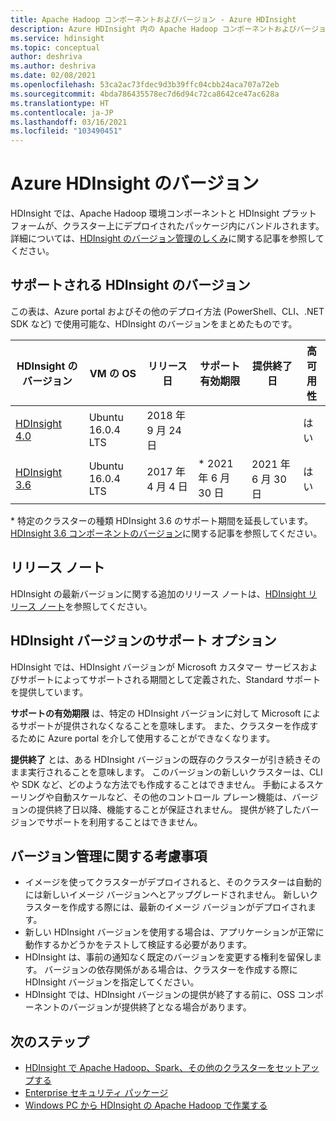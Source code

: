 ```yaml
---
title: Apache Hadoop コンポーネントおよびバージョン - Azure HDInsight
description: Azure HDInsight 内の Apache Hadoop コンポーネントおよびバージョンについて説明します。
ms.service: hdinsight
ms.topic: conceptual
author: deshriva
ms.author: deshriva
ms.date: 02/08/2021
ms.openlocfilehash: 53ca2ac73fdec9d3b39ffc04cbb24aca707a72eb
ms.sourcegitcommit: 4bda786435578ec7d6d94c72ca8642ce47ac628a
ms.translationtype: HT
ms.contentlocale: ja-JP
ms.lasthandoff: 03/16/2021
ms.locfileid: "103490451"
---
```

# <a name="azure-hdinsight-versions"></a>Azure HDInsight のバージョン

HDInsight では、Apache Hadoop 環境コンポーネントと HDInsight プラットフォームが、クラスター上にデプロイされたパッケージ内にバンドルされます。 詳細については、[HDInsight のバージョン管理のしくみ](hdinsight-overview-versioning.md)に関する記事を参照してください。

## <a name="supported-hdinsight-versions"></a>サポートされる HDInsight のバージョン

この表は、Azure portal およびその他のデプロイ方法 (PowerShell、CLI、.NET SDK など) で使用可能な、HDInsight のバージョンをまとめたものです。

| HDInsight のバージョン | VM の OS | リリース日 | サポート有効期限 | 提供終了日 | 高可用性 |
| --- | --- | --- | --- | --- | --- |
| [HDInsight 4.0](hdinsight-40-component-versioning.md) |Ubuntu 16.0.4 LTS |2018 年 9 月 24 日 | | |はい |
| [HDInsight 3.6](hdinsight-36-component-versioning.md) |Ubuntu 16.0.4 LTS |2017 年 4 月 4 日      | \* 2021 年 6 月 30 日 |2021 年 6 月 30 日 |はい |

\* 特定のクラスターの種類 HDInsight 3.6 のサポート期間を延長しています。 [HDInsight 3.6 コンポーネントのバージョン](hdinsight-36-component-versioning.md)に関する記事を参照してください。

## <a name="release-notes"></a>リリース ノート

HDInsight の最新バージョンに関する追加のリリース ノートは、[HDInsight リリース ノート](hdinsight-release-notes.md)を参照してください。

## <a name="support-options-for-hdinsight-versions"></a>HDInsight バージョンのサポート オプション

HDInsight では、HDInsight バージョンが Microsoft カスタマー サービスおよびサポートによってサポートされる期間として定義された、Standard サポートを提供しています。

**サポートの有効期限** は、特定の HDInsight バージョンに対して Microsoft によるサポートが提供されなくなることを意味します。 また、クラスターを作成するために Azure portal を介して使用することができなくなります。

**提供終了** とは、ある HDInsight バージョンの既存のクラスターが引き続きそのまま実行されることを意味します。 このバージョンの新しいクラスターは、CLI や SDK など、どのような方法でも作成することはできません。 手動によるスケーリングや自動スケールなど、その他のコントロール プレーン機能は、バージョンの提供終了日以降、機能することが保証されません。 提供が終了したバージョンでサポートを利用することはできません。

## <a name="versioning-considerations"></a>バージョン管理に関する考慮事項
- イメージを使ってクラスターがデプロイされると、そのクラスターは自動的には新しいイメージ バージョンへとアップグレードされません。 新しいクラスターを作成する際には、最新のイメージ バージョンがデプロイされます。
- 新しい HDInsight バージョンを使用する場合は、アプリケーションが正常に動作するかどうかをテストして検証する必要があります。
- HDInsight は、事前の通知なく既定のバージョンを変更する権利を留保します。 バージョンの依存関係がある場合は、クラスターを作成する際に HDInsight バージョンを指定してください。
- HDInsight では、HDInsight バージョンの提供が終了する前に、OSS コンポーネントのバージョンが提供終了となる場合があります。

## <a name="next-steps"></a>次のステップ

- [HDInsight で Apache Hadoop、Spark、その他のクラスターをセットアップする](hdinsight-hadoop-provision-linux-clusters.md)
- [Enterprise セキュリティ パッケージ](./enterprise-security-package.md)
- [Windows PC から HDInsight の Apache Hadoop で作業する](hdinsight-hadoop-windows-tools.md)
